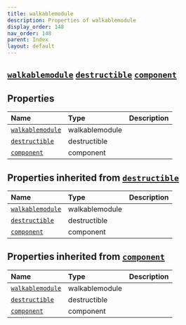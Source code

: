 ```yaml
---
title: walkablemodule
description: Properties of walkablemodule
display_order: 148
nav_order: 148
parent: Index
layout: default
---
```


##  [`walkablemodule`](./walkablemodule.html)  [`destructible`](./destructible.html)  [`component`](./component.html) 
## Properties
| Name | Type | Description |
|:-----|:-----|:------------|
| [`walkablemodule`](./walkablemodule.html) | walkablemodule |  |
| [`destructible`](./destructible.html) | destructible |  |
| [`component`](./component.html) | component |  |
## Properties inherited from [`destructible`](./destructible.html)
| Name | Type | Description |
|:-----|:-----|:------------|
| [`walkablemodule`](./walkablemodule.html) | walkablemodule |  |
| [`destructible`](./destructible.html) | destructible |  |
| [`component`](./component.html) | component |  |
## Properties inherited from [`component`](./component.html)
| Name | Type | Description |
|:-----|:-----|:------------|
| [`walkablemodule`](./walkablemodule.html) | walkablemodule |  |
| [`destructible`](./destructible.html) | destructible |  |
| [`component`](./component.html) | component |  |


